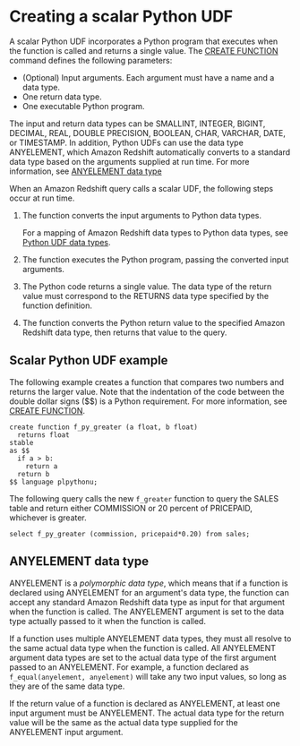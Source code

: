 # Creating a scalar Python UDF<a name="udf-creating-a-scalar-udf"></a>

A scalar Python UDF incorporates a Python program that executes when the function is called and returns a single value\. The [CREATE FUNCTION](r_CREATE_FUNCTION.md) command defines the following parameters:
+ \(Optional\) Input arguments\. Each argument must have a name and a data type\. 
+ One return data type\.
+ One executable Python program\.

The input and return data types can be SMALLINT, INTEGER, BIGINT, DECIMAL, REAL, DOUBLE PRECISION, BOOLEAN, CHAR, VARCHAR, DATE, or TIMESTAMP\.  In addition, Python UDFs can use the data type ANYELEMENT, which Amazon Redshift automatically converts to a standard data type based on the arguments supplied at run time\. For more information, see [ANYELEMENT data type](#udf-anyelement-data-type)

When an Amazon Redshift query calls a scalar UDF, the following steps occur at run time\.

1. The function converts the input arguments to Python data types\.

   For a mapping of Amazon Redshift data types to Python data types, see [Python UDF data types](udf-data-types.md)\.

1. The function executes the Python program, passing the converted input arguments\.

1. The Python code returns a single value\. The data type of the return value must correspond to the RETURNS data type specified by the function definition\.

1. The function converts the Python return value to the specified Amazon Redshift data type, then returns that value to the query\.

## Scalar Python UDF example<a name="udf-scalar-function-example"></a>

The following example creates a function that compares two numbers and returns the larger value\. Note that the indentation of the code between the double dollar signs \($$\) is a Python requirement\. For more information, see [CREATE FUNCTION](r_CREATE_FUNCTION.md)\.

```
create function f_py_greater (a float, b float)
  returns float
stable
as $$
  if a > b:
    return a
  return b
$$ language plpythonu;
```

The following query calls the new `f_greater` function to query the SALES table and return either COMMISSION or 20 percent of PRICEPAID, whichever is greater\.

```
select f_py_greater (commission, pricepaid*0.20) from sales;
```

## ANYELEMENT data type<a name="udf-anyelement-data-type"></a>

ANYELEMENT is a *polymorphic data type*, which means that if a function is declared using ANYELEMENT for an argument's data type, the function can accept any standard Amazon Redshift data type as input for that argument when the function is called\. The ANYELEMENT argument is set to the data type actually passed to it when the function is called\.

If a function uses multiple ANYELEMENT data types, they must all resolve to the same actual data type when the function is called\. All ANYELEMENT argument data types are set to the actual data type of the first argument passed to an ANYELEMENT\. For example, a function declared as `f_equal(anyelement, anyelement)` will take any two input values, so long as they are of the same data type\.

If the return value of a function is declared as ANYELEMENT, at least one input argument must be ANYELEMENT\. The actual data type for the return value will be the same as the actual data type supplied for the ANYELEMENT input argument\. 